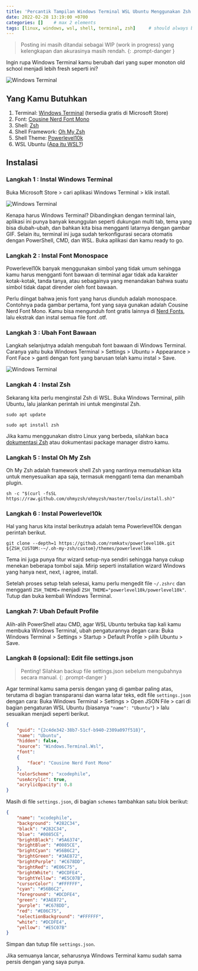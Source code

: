 ```yaml
---
title: 'Percantik Tampilan Windows Terminal WSL Ubuntu Menggunakan Zsh (Z shell) [WIP]'
date: 2022-02-28 13:19:00 +0700
categories: []    # max 2 elements
tags: [linux, windows, wsl, shell, terminal, zsh]     # should always be lowercase. min = 0, max = infinity
---
```


> Posting ini masih ditandai sebagai WIP (work in progress) yang kelengkapan dan akurasinya masih rendah.
{: .prompt-danger }

Ingin rupa Windows Terminal kamu berubah dari yang super monoton old school menjadi lebih fresh seperti ini?

![Windows Terminal](https://raw.githubusercontent.com/xcodephile/xcodephile.github.io/main/assets/img/posts/windows-terminal-after-before.png)

## Yang Kamu Butuhkan
1. Terminal: [Windows Terminal](https://www.microsoft.com/en-us/p/windows-terminal/9n0dx20hk701#activetab=pivot:overviewtab) (tersedia gratis di Microsoft Store)
2. Font: [Cousine Nerd Font Mono](https://www.nerdfonts.com/font-downloads)
3. Shell: [Zsh](https://github.com/zsh-users/zsh)
4. Shell Framework: [Oh My Zsh](https://github.com/ohmyzsh/ohmyzsh)
4. Shell Theme: [Powerlevel10k](https://github.com/romkatv/powerlevel10k)
5. WSL Ubuntu ([Apa itu WSL?](https://xcodephile.github.io/posts/perintah-linux-di-windows))

## Instalasi

### Langkah 1 : Instal Windows Terminal

Buka Microsoft Store > cari aplikasi Windows Terminal > klik install.

![Windows Terminal](https://raw.githubusercontent.com/xcodephile/xcodephile.github.io/main/assets/img/posts/windows-terminal-store.png)

Kenapa harus Windows Terminal? Dibandingkan dengan terminal lain, aplikasi ini punya banyak keunggulan seperti dukungan multi tab, tema yang bisa diubah-ubah, dan bahkan kita bisa mengganti latarnya dengan gambar GIF. Selain itu, terminal ini juga sudah terkonfigurasi secara otomatis dengan PowerShell, CMD, dan WSL. Buka aplikasi dan kamu ready to go.

### Langkah 2 : Instal Font Monospace

Powerlevel10k banyak menggunakan simbol yang tidak umum sehingga kamu harus mengganti font bawaan di terminal agar tidak ada karakter kotak-kotak, tanda tanya, atau sebagainya yang menandakan bahwa suatu simbol tidak dapat dirender oleh font bawaan.

Perlu diingat bahwa jenis font yang harus diunduh adalah monospace. Contohnya pada gambar pertama, font yang saya gunakan adalah Cousine Nerd Font Mono. Kamu bisa mengunduh font gratis lainnya di [Nerd Fonts](https://www.nerdfonts.com/font-downloads), lalu ekstrak dan instal semua file font .otf.

### Langkah 3 : Ubah Font Bawaan

Langkah selanjutnya adalah mengubah font bawaan di Windows Terminal. Caranya yaitu buka Windows Terminal > Settings > Ubuntu > Appearance > Font Face > ganti dengan font yang barusan telah kamu instal > Save.

![Windows Terminal](https://raw.githubusercontent.com/xcodephile/xcodephile.github.io/main/assets/img/posts/windows-terminal-setting-font-face.png)

### Langkah 4 : Instal Zsh

Sekarang kita perlu menginstal Zsh di WSL. Buka Windows Terminal, pilih Ubuntu, lalu jalankan perintah ini untuk menginstal Zsh.

```shell
sudo apt update
```

```shell
sudo apt install zsh
```

Jika kamu menggunakan distro Linux yang berbeda, silahkan baca [dokumentasi Zsh](https://zsh.sourceforge.io/) atau dokumentasi package manager distro kamu. 

### Langkah 5 : Instal Oh My Zsh

Oh My Zsh adalah framework shell Zsh yang nantinya memudahkan kita untuk menyesuaikan apa saja, termasuk mengganti tema dan menambah plugin.

```shell
sh -c "$(curl -fsSL https://raw.github.com/ohmyzsh/ohmyzsh/master/tools/install.sh)"
```

### Langkah 6 : Instal Powerlevel10k

Hal yang harus kita instal berikutnya adalah tema Powerlevel10k dengan perintah berikut.

```shell
git clone --depth=1 https://github.com/romkatv/powerlevel10k.git ${ZSH_CUSTOM:-~/.oh-my-zsh/custom}/themes/powerlevel10k
```

Tema ini juga punya fitur wizard setup-nya sendiri sehingga hanya cukup menekan beberapa tombol saja. Mirip seperti installation wizard Windows yang hanya next, next, i agree, install. 

Setelah proses setup telah selesai, kamu perlu mengedit file `~/.zshrc` dan mengganti `ZSH_THEME=` menjadi `ZSH_THEME="powerlevel10k/powerlevel10k"`. Tutup dan buka kembali Windows Terminal.

### Langkah 7: Ubah Default Profile 

Alih-alih PowerShell atau CMD, agar WSL Ubuntu terbuka tiap kali kamu membuka Windows Terminal, ubah pengaturannya degan cara: Buka Windows Terminal > Settings > Startup > Default Profile > pilih Ubuntu > Save.

### Langkah 8 (opsional): Edit file settings.json

> Penting! Silahkan backup file settings.json sebelum mengubahnya secara manual.
{: .prompt-danger }

Agar terminal kamu sama persis dengan yang di gambar paling atas, terutama di bagian transparansi dan warna latar teks, edit file `settings.json` dengan cara: Buka Windows Terminal > Settings > Open JSON File > cari di bagian pengaturan WSL Ubuntu (biasanya `"name": "Ubuntu"`) > lalu sesuaikan menjadi seperti berikut.

```json
{
    "guid": "{2c4de342-38b7-51cf-b940-2309a097f518}",
    "name": "Ubuntu",
    "hidden": false,
    "source": "Windows.Terminal.Wsl",
    "font": 
    {
        "face": "Cousine Nerd Font Mono"
    },
    "colorScheme": "xcodephile",
    "useAcrylic": true,
    "acrylicOpacity": 0.8
}
```

Masih di file `settings.json`, di bagian `schemes` tambahkan satu blok berikut:

```json
{
    "name": "xcodephile",
    "background": "#282C34",
    "black": "#282C34",
    "blue": "#0085CE",
    "brightBlack": "#5A6374",
    "brightBlue": "#0085CE",
    "brightCyan": "#56B6C2",
    "brightGreen": "#3AE872",
    "brightPurple": "#C678DD",
    "brightRed": "#E06C75",
    "brightWhite": "#DCDFE4",
    "brightYellow": "#E5C07B",
    "cursorColor": "#FFFFFF",
    "cyan": "#56B6C2",
    "foreground": "#DCDFE4",
    "green": "#3AE872",
    "purple": "#C678DD",
    "red": "#E06C75",
    "selectionBackground": "#FFFFFF",
    "white": "#DCDFE4",
    "yellow": "#E5C07B"
}
```

Simpan dan tutup file `settings.json`.

Jika semuanya lancar, seharusnya Windows Terminal kamu sudah sama persis dengan yang saya punya.